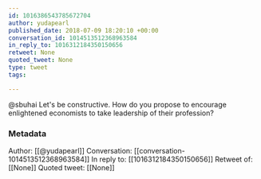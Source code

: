 ```yaml
---
id: 1016386543785672704
author: yudapearl
published_date: 2018-07-09 18:20:10 +00:00
conversation_id: 1014513512368963584
in_reply_to: 1016312184350150656
retweet: None
quoted_tweet: None
type: tweet
tags:

---
```


@sbuhai Let's be constructive. How do you propose to encourage enlightened economists to take leadership of their profession?

### Metadata

Author: [[@yudapearl]]
Conversation: [[conversation-1014513512368963584]]
In reply to: [[1016312184350150656]]
Retweet of: [[None]]
Quoted tweet: [[None]]
